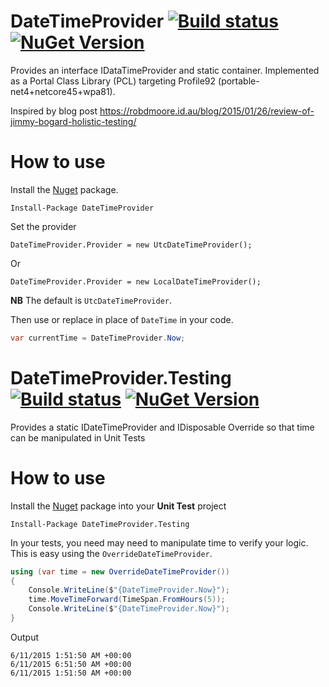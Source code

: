 DateTimeProvider [![Build status](https://ci.appveyor.com/api/projects/status/9rmer97iudefls62?svg=true)](https://ci.appveyor.com/project/dennisroche/datatimeprovider) [![NuGet Version](http://img.shields.io/nuget/v/DateTimeProvider.svg?style=flat)](https://www.nuget.org/packages/DateTimeProvider/)
=============

Provides an interface IDataTimeProvider and static container. Implemented as a Portal Class Library (PCL) targeting Profile92 (portable-net4+netcore45+wpa81).

Inspired by blog post https://robdmoore.id.au/blog/2015/01/26/review-of-jimmy-bogard-holistic-testing/

How to use
=============

Install the [Nuget](https://www.nuget.org/packages/DateTimeProvider) package.

    Install-Package DateTimeProvider

Set the provider

```
DateTimeProvider.Provider = new UtcDateTimeProvider();
```

Or

```
DateTimeProvider.Provider = new LocalDateTimeProvider();
```

**NB** The default is `UtcDateTimeProvider`.

Then use or replace in place of `DateTime` in your code.

```c#
var currentTime = DateTimeProvider.Now;
```

DateTimeProvider.Testing [![Build status](https://ci.appveyor.com/api/projects/status/9rmer97iudefls62?svg=true)](https://ci.appveyor.com/project/dennisroche/datatimeprovider) [![NuGet Version](http://img.shields.io/nuget/v/DateTimeProvider.Testing.svg?style=flat)](https://www.nuget.org/packages/DateTimeProvider.Testing/)
=============

Provides a static IDateTimeProvider and IDisposable Override so that time can be manipulated in Unit Tests

How to use
=============

Install the [Nuget](https://www.nuget.org/packages/DateTimeProvider.Testing) package into your **Unit Test** project

    Install-Package DateTimeProvider.Testing

In your tests, you need may need to manipulate time to verify your logic. This is easy using the `OverrideDateTimeProvider`.

```c#
using (var time = new OverrideDateTimeProvider())
{
    Console.WriteLine($"{DateTimeProvider.Now}");
    time.MoveTimeForward(TimeSpan.FromHours(5));
    Console.WriteLine($"{DateTimeProvider.Now}");
}
```
Output

```
6/11/2015 1:51:50 AM +00:00
6/11/2015 6:51:50 AM +00:00
6/11/2015 1:51:50 AM +00:00
```